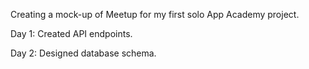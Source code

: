 Creating a mock-up of Meetup for my first solo App Academy project.

Day 1:  Created API endpoints.

Day 2:  Designed database schema.
